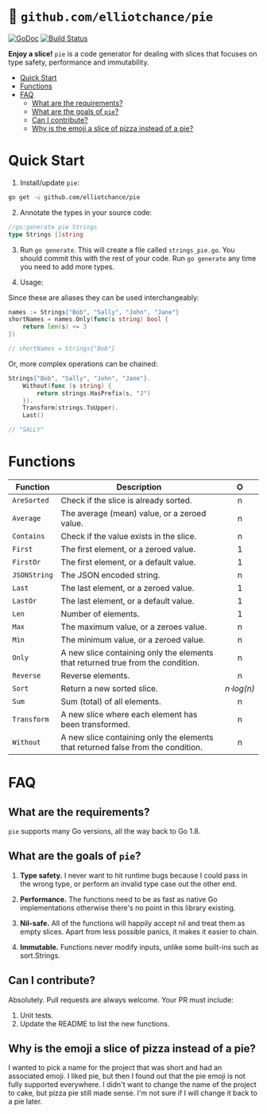 # 🍕 `github.com/elliotchance/pie`
[![GoDoc](https://godoc.org/github.com/elliotchance/pie?status.svg)](https://godoc.org/github.com/elliotchance/pie)
[![Build Status](https://travis-ci.org/elliotchance/pie.svg?branch=master)](https://travis-ci.org/elliotchance/pie)

**Enjoy a slice!** `pie` is a code generator for dealing with slices that
focuses on type safety, performance and immutability.

- [Quick Start](#quick-start)
- [Functions](#functions)
- [FAQ](#faq)
  * [What are the requirements?](#what-are-the-requirements-)
  * [What are the goals of `pie`?](#what-are-the-goals-of--pie--)
  * [Can I contribute?](#can-i-contribute-)
  * [Why is the emoji a slice of pizza instead of a pie?](#why-is-the-emoji-a-slice-of-pizza-instead-of-a-pie-)

# Quick Start

1. Install/update `pie`:

```bash
go get -u github.com/elliotchance/pie
```

2. Annotate the types in your source code:

```go
//go:generate pie Strings
type Strings []string
```

3. Run `go generate`. This will create a file called `strings_pie.go`. You
should commit this with the rest of your code. Run `go generate` any time you
need to add more types.

4. Usage:

Since these are aliases they can be used interchangeably:

```go
names := Strings{"Bob", "Sally", "John", "Jane"}
shortNames = names.Only(func(s string) bool {
	return len(s) <= 3
})

// shortNames = Strings{"Bob"}
```

Or, more complex operations can be chained:

```go
Strings{"Bob", "Sally", "John", "Jane"}.
	Without(func (s string) {
		return strings.HasPrefix(s, "J")
	}).
	Transform(strings.ToUpper).
	Last()

// "SALLY"
```

# Functions

| Function     | Description | O     |
| ------------ | ----------- | :---: |
| `AreSorted`  | Check if the slice is already sorted. | n |
| `Average`    | The average (mean) value, or a zeroed value. | n |
| `Contains`   | Check if the value exists in the slice. | n |
| `First`      | The first element, or a zeroed value. | 1 |
| `FirstOr`    | The first element, or a default value. | 1 |
| `JSONString` | The JSON encoded string. | n |
| `Last`       | The last element, or a zeroed value. | 1 |
| `LastOr`     | The last element, or a default value. | 1 |
| `Len`        | Number of elements. | 1 |
| `Max`        | The maximum value, or a zeroes value. | n |
| `Min`        | The minimum value, or a zeroed value. | n |
| `Only`       | A new slice containing only the elements that returned true from the condition. | n |
| `Reverse`    | Reverse elements. | n |
| `Sort`       | Return a new sorted slice. | *n⋅log(n)* |
| `Sum`        | Sum (total) of all elements. | n |
| `Transform`  | A new slice where each element has been transformed. | n |
| `Without`    | A new slice containing only the elements that returned false from the condition. | n |

# FAQ

## What are the requirements?

`pie` supports many Go versions, all the way back to Go 1.8.

## What are the goals of `pie`?

1. **Type safety.** I never want to hit runtime bugs because I could pass in the
wrong type, or perform an invalid type case out the other end.

2. **Performance.** The functions need to be as fast as native Go
implementations otherwise there's no point in this library existing.

3. **Nil-safe.** All of the functions will happily accept nil and treat them as
empty slices. Apart from less possible panics, it makes it easier to chain.

4. **Immutable.** Functions never modify inputs, unlike some built-ins such as
sort.Strings.

## Can I contribute?

Absolutely. Pull requests are always welcome. Your PR must include:

1. Unit tests.
2. Update the README to list the new functions.

## Why is the emoji a slice of pizza instead of a pie?

I wanted to pick a name for the project that was short and had an associated
emoji. I liked pie, but then I found out that the pie emoji is not fully
supported everywhere. I didn't want to change the name of the project to cake,
but pizza pie still made sense. I'm not sure if I will change it back to a pie
later.
